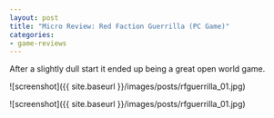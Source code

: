 ```yaml
---
layout: post
title: "Micro Review: Red Faction Guerrilla (PC Game)"
categories:
- game-reviews
---
```



After a slightly dull start it ended up being a great open world game.


![screenshot]({{ site.baseurl }}/images/posts/rfguerrilla_01.jpg)

![screenshot]({{ site.baseurl }}/images/posts/rfguerrilla_01.jpg)

